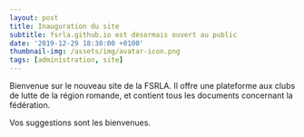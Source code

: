 ```yaml
---
layout: post
title: Inauguration du site
subtitle: fsrla.github.io est désormais ouvert au public
date: '2019-12-29 18:30:00 +0100'
thumbnail-img: /assets/img/avatar-icon.png
tags: [administration, site]
---
```


Bienvenue sur le nouveau site de la FSRLA. Il offre une plateforme aux clubs de lutte de la région romande, et contient tous les documents concernant la fédération.

Vos suggestions sont les bienvenues.
